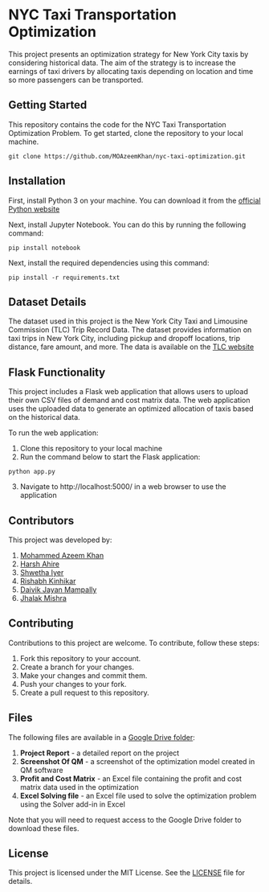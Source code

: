 # NYC Taxi Transportation Optimization

This project presents an optimization strategy for New York City taxis by considering historical data. The aim of the strategy is to increase the earnings of taxi drivers by allocating taxis depending on location and time so more passengers can be transported.

## Getting Started

This repository contains the code for the NYC Taxi Transportation Optimization Problem. To get started, clone the repository to your local machine.
```
git clone https://github.com/MOAzeemKhan/nyc-taxi-optimization.git
```
## Installation

First, install Python 3 on your machine. You can download it from the [official Python website](https://www.python.org/downloads/)

Next, install Jupyter Notebook. You can do this by running the following command:
```
pip install notebook
```
Next, install the required dependencies using this command:
```
pip install -r requirements.txt
```

## Dataset Details

The dataset used in this project is the New York City Taxi and Limousine Commission (TLC) Trip Record Data. The dataset provides information on taxi trips in New York City, including pickup and dropoff locations, trip distance, fare amount, and more. 
The data is available on the [TLC website](https://www.nyc.gov/site/tlc/about/tlc-trip-record-data.page)

## Flask Functionality

This project includes a Flask web application that allows users to upload their own CSV files of demand and cost matrix data. The web application uses the uploaded data to generate an optimized allocation of taxis based on the historical data.

To run the web application:
1) Clone this repository to your local machine
2) Run the command below to start the Flask application:
 ```
 python app.py
 ```
3) Navigate to http://localhost:5000/ in a web browser to use the application
    
## Contributors

This project was developed by:
1) [Mohammed Azeem Khan](https://www.linkedin.com/in/mohammed-azeem-khan/) 
2) [Harsh Ahire](https://www.linkedin.com/in/harsh-ahire-ba821122b/)
3) [Shwetha Iyer](https://www.linkedin.com/in/s-shwetha-iyer-5aa5791aa/)
4) [Rishabh Kinhikar](https://www.linkedin.com/in/rishabh-kinhikar-61130113a/)
5) [Daivik Jayan Mampally](https://www.linkedin.com/in/daivik-jayan-65ba57224/)
6) [Jhalak Mishra](https://www.linkedin.com/in/jhalak-mishra-94594525a/)

## Contributing

Contributions to this project are welcome. To contribute, follow these steps:
1) Fork this repository to your account.
2) Create a branch for your changes.
3) Make your changes and commit them.
4) Push your changes to your fork.
5) Create a pull request to this repository.

## Files

The following files are available in a [Google Drive folder](https://drive.google.com/drive/folders/1tlOaI-7mzUxnzjBS_ftPhVkUDGYqoUK9?usp=sharing):

1) **Project Report** - a detailed report on the project
2) **Screenshot Of QM** - a screenshot of the optimization model created in QM software
3) **Profit and Cost Matrix** - an Excel file containing the profit and cost matrix data used in the optimization
4) **Excel Solving file** - an Excel file used to solve the optimization problem using the Solver add-in in Excel

Note that you will need to request access to the Google Drive folder to download these files.

## License

This project is licensed under the MIT License. See the [LICENSE](https://github.com/MOAzeemKhan/nyc-taxi-optimization/blob/main/License) file for details.
